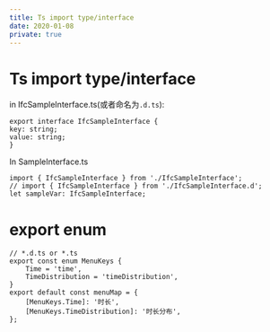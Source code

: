 ```yaml
---
title: Ts import type/interface
date: 2020-01-08
private: true
---
```

# Ts import type/interface
in IfcSampleInterface.ts(或者命名为`.d.ts`):

    export interface IfcSampleInterface {
    key: string;
    value: string;
    }

In SampleInterface.ts

    import { IfcSampleInterface } from './IfcSampleInterface';
    // import { IfcSampleInterface } from './IfcSampleInterface.d';
    let sampleVar: IfcSampleInterface;

# export enum

    // *.d.ts or *.ts
    export const enum MenuKeys {
        Time = 'time',
        TimeDistribution = 'timeDistribution',
    }
    export default const menuMap = {
        [MenuKeys.Time]: '时长',
        [MenuKeys.TimeDistribution]: '时长分布',
    };
